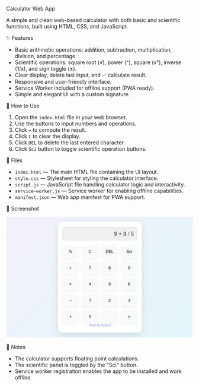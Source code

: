 Calculator Web App

A simple and clean web-based calculator with both basic and scientific functions, built using HTML, CSS, and JavaScript.

✨ Features

- Basic arithmetic operations: addition, subtraction, multiplication, division, and percentage.
- Scientific operations: square root (√), power (^), square (x²), inverse (1/x), and sign toggle (±).
- Clear display, delete last input, and ✅ calculate result.
- Responsive and user-friendly interface.
- Service Worker included for offline support (PWA ready).
- Simple and elegant UI with a custom signature.

🚀 How to Use

1. Open the `index.html` file in your web browser.
2. Use the buttons to input numbers and operations.
3. Click `=` to compute the result.
4. Click `C` to clear the display.
5. Click `DEL` to delete the last entered character.
6. Click `Sci` button to toggle scientific operation buttons.

📁 Files

- `index.html` — The main HTML file containing the UI layout.
- `style.css` — Stylesheet for styling the calculator interface.
- `script.js` — JavaScript file handling calculator logic and interactivity.
- `service-worker.js` — Service worker for enabling offline capabilities.
- `manifest.json` — Web app manifest for PWA support.

📸 Screenshot

![Screenshot](Screenshot%20(56).png)

📝 Notes

- The calculator supports floating point calculations.
- The scientific panel is toggled by the "Sci" button.
- Service worker registration enables the app to be installed and work offline.

